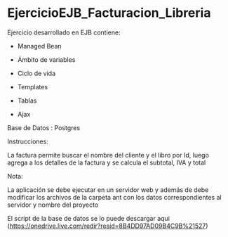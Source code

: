 EjercicioEJB_Facturacion_Libreria
=================================

Ejercicio desarrollado en EJB contiene:

 - Managed Bean
 
 - Ámbito de variables
 
 - Ciclo de vida
 
 - Templates
 
 - Tablas
 
 - Ajax
  
Base de Datos : Postgres 

 
Instrucciones:

La factura permite buscar el nombre del cliente y el libro por Id, luego agrega a los detalles de la factura y se calcula el subtotal, IVA y total

Nota: 

La aplicación se debe ejecutar en un servidor web y además de debe modificar los archivos de la carpeta ant con los datos correspondientes al servidor y nombre del proyecto

El script de la base de datos se lo puede descargar aqui (https://onedrive.live.com/redir?resid=8B4DD97AD09B4C9B%21527)
